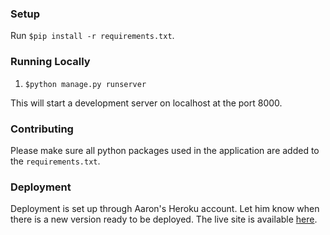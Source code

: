 ### Setup
Run `$pip install -r requirements.txt`.

### Running Locally
1. `$python manage.py runserver`

This will start a development server on localhost at the port 8000.

### Contributing
Please make sure all python packages used in the application are added to the `requirements.txt`.

### Deployment
Deployment is set up through Aaron's Heroku account. Let him know when there is a new version ready to be deployed.
The live site is available [here](https://safe-travel.herokuapp.com/).
